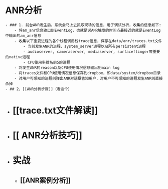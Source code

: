 # ANR分析
	- ### 1. 前台ANR发生后，系统会马上去抓取现场的信息，用于调试分析，收集的信息如下:
		- 将am_anr信息输出到EventLog，也就是说ANR触发的时间点最接近的就是EventLog中输出的am_anr信息
		- 收集以下重要进程的各个线程调用栈trace信息，保存在data/anr/traces.txt文件
			- 当前发生ANR的进程，system_server进程以及所有persistent进程
			- audioserver, cameraserver, mediaserver, surfaceflinger等重要的native进程
			- CPU使用率排名前5的进程
		- 将发生ANR的reason以及CPU使用情况信息输出到main log
		- 将traces文件和CPU使用情况信息保存到dropbox，即data/system/dropbox目录
		- 对用户可感知的进程则弹出ANR对话框告知用户，对用户不可感知的进程发生ANR则直接杀掉
	- ## 2、[[ANR分析步骤]]（看这个）
- # [[trace.txt文件解读]]
- # [[ ANR分析技巧]]
- # 实战
	- ## [[ANR案例分析]]